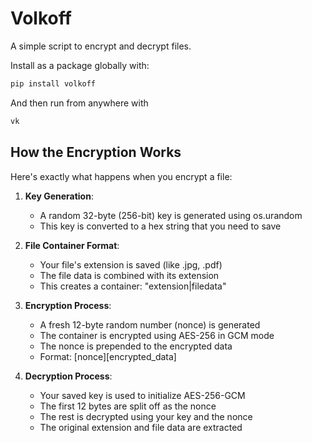 # Volkoff

A simple script to encrypt and decrypt files.

Install as a package globally with:

```bash
pip install volkoff
```

And then run from anywhere with

```bash
vk
```

## How the Encryption Works

Here's exactly what happens when you encrypt a file:

1. **Key Generation**: 
   - A random 32-byte (256-bit) key is generated using os.urandom
   - This key is converted to a hex string that you need to save

2. **File Container Format**:
   - Your file's extension is saved (like .jpg, .pdf)
   - The file data is combined with its extension
   - This creates a container: "extension|filedata"

3. **Encryption Process**:
   - A fresh 12-byte random number (nonce) is generated
   - The container is encrypted using AES-256 in GCM mode
   - The nonce is prepended to the encrypted data
   - Format: [nonce][encrypted_data]

4. **Decryption Process**:
   - Your saved key is used to initialize AES-256-GCM
   - The first 12 bytes are split off as the nonce
   - The rest is decrypted using your key and the nonce
   - The original extension and file data are extracted